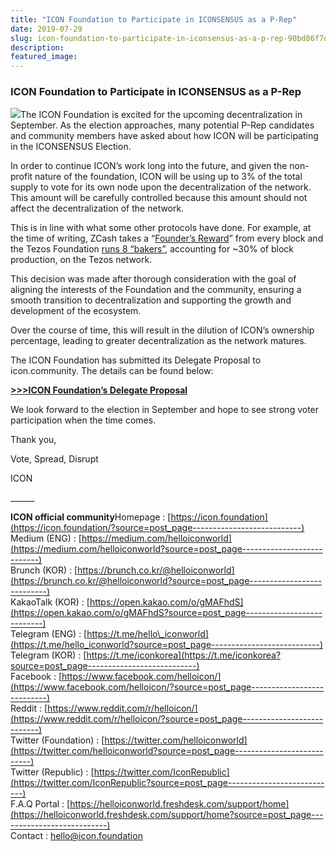 ```yaml
---
title: "ICON Foundation to Participate in ICONSENSUS as a P-Rep"
date: 2019-07-29
slug: icon-foundation-to-participate-in-iconsensus-as-a-p-rep-90bd86f7d7d0
description:
featured_image:
---
```


### **ICON Foundation to Participate in ICONSENSUS as a P-Rep**

![](https://cdn-images-1.medium.com/max/800/1*2y_N39Xdn2viAMDjXstKxA.png)The ICON Foundation is excited for the upcoming decentralization in September. As the election approaches, many potential P-Rep candidates and community members have asked about how ICON will be participating in the ICONSENSUS Election.

In order to continue ICON’s work long into the future, and given the non-profit nature of the foundation, ICON will be using up to 3% of the total supply to vote for its own node upon the decentralization of the network. This amount will be carefully controlled because this amount should not affect the decentralization of the network.

This is in line with what some other protocols have done. For example, at the time of writing, ZCash takes a “[Founder’s Reward](https://www.zcashcommunity.com/mining/)” from every block and the Tezos Foundation [runs 8 “bakers”](https://tzscan.io/rolls-distribution), accounting for ~30% of block production, on the Tezos network.

This decision was made after thorough consideration with the goal of aligning the interests of the Foundation and the community, ensuring a smooth transition to decentralization and supporting the growth and development of the ecosystem.

Over the course of time, this will result in the dilution of ICON’s ownership percentage, leading to greater decentralization as the network matures.

The ICON Foundation has submitted its Delegate Proposal to icon.community. The details can be found below:

[**>>>ICON Foundation’s Delegate Proposal**](https://icon.community/iconsensus/candidates/114/)

We look forward to the election in September and hope to see strong voter participation when the time comes.

Thank you,

Vote, Spread, Disrupt

ICON

\_\_\_\_\_\_

**ICON official community**Homepage : [https://icon.foundation](https://icon.foundation/?source=post_page---------------------------)  
Medium (ENG) : [https://medium.com/helloiconworld](https://medium.com/helloiconworld?source=post_page---------------------------)  
Brunch (KOR) : [https://brunch.co.kr/@helloiconworld](https://brunch.co.kr/@helloiconworld?source=post_page---------------------------)  
KakaoTalk (KOR) : [https://open.kakao.com/o/gMAFhdS](https://open.kakao.com/o/gMAFhdS?source=post_page---------------------------)  
Telegram (ENG) : [https://t.me/hello\_iconworld](https://t.me/hello_iconworld?source=post_page---------------------------)  
Telegram (KOR) : [https://t.me/iconkorea](https://t.me/iconkorea?source=post_page---------------------------)  
Facebook : [https://www.facebook.com/helloicon/](https://www.facebook.com/helloicon/?source=post_page---------------------------)  
Reddit : [https://www.reddit.com/r/helloicon/](https://www.reddit.com/r/helloicon/?source=post_page---------------------------)  
Twitter (Foundation) : [https://twitter.com/helloiconworld](https://twitter.com/helloiconworld?source=post_page---------------------------)  
Twitter (Republic) : [https://twitter.com/IconRepublic](https://twitter.com/IconRepublic?source=post_page---------------------------)  
F.A.Q Portal : [https://helloiconworld.freshdesk.com/support/home](https://helloiconworld.freshdesk.com/support/home?source=post_page---------------------------)  
Contact : [hello@icon.foundation](http://hello@icon.foundation/?source=post_page---------------------------)

